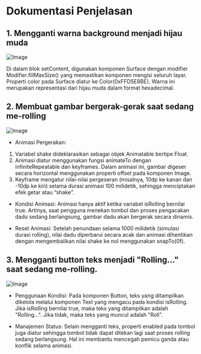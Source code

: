 # Dokumentasi Penjelasan

## 1. Mengganti warna background menjadi hijau muda

![Image](https://github.com/user-attachments/assets/83d3f483-ccb9-498e-8a18-57c09c889fdd)

Di dalam blok setContent, digunakan komponen Surface dengan modifier Modifier.fillMaxSize() yang memastikan komponen mengisi seluruh layar. Properti color pada Surface diatur ke Color(0xFFD5E8BE). Warna ini merupakan representasi dari hijau muda dalam format hexadecimal.

## 2. Membuat gambar bergerak-gerak saat sedang me-rolling

![Image](https://github.com/user-attachments/assets/8f800662-12a7-40ad-aef4-4154d9fb2d2f)

- Animasi Pergerakan:
1) Variabel shake dideklarasikan sebagai objek Animatable bertipe Float.
2) Animasi diatur menggunakan fungsi animateTo dengan infiniteRepeatable dan keyframes. Dalam animasi ini, gambar digeser secara horizontal menggunakan properti offset pada komponen Image.
3) Keyframe mengatur nilai-nilai pergeseran (misalnya, 10dp ke kanan dan -10dp ke kiri) selama durasi animasi 100 milidetik, sehingga menciptakan efek getar atau “shake”.

- Kondisi Animasi:
Animasi hanya aktif ketika variabel isRolling bernilai true. Artinya, saat pengguna menekan tombol dan proses pengacakan dadu sedang berlangsung, gambar dadu akan bergerak secara dinamis.

- Reset Animasi:
Setelah penundaan selama 1000 milidetik (simulasi durasi rolling), nilai dadu diperbarui secara acak dan animasi dihentikan dengan mengembalikan nilai shake ke nol menggunakan snapTo(0f).

## 3. Mengganti button teks menjadi "Rolling..." saat sedang me-rolling.

![Image](https://github.com/user-attachments/assets/8ae4c3a4-82dd-46ca-a660-a7b985248fcb)

- Penggunaan Kondisi:
Pada komponen Button, teks yang ditampilkan dikelola melalui komponen Text yang mengacu pada kondisi isRolling. Jika isRolling bernilai true, maka teks yang ditampilkan adalah "Rolling...". Jika tidak, maka teks yang muncul adalah "Roll".

- Manajemen Status:
Selain mengganti teks, properti enabled pada tombol juga diatur sehingga tombol tidak dapat ditekan lagi saat proses rolling sedang berlangsung. Hal ini membantu mencegah pemicu ganda atau konflik selama animasi.